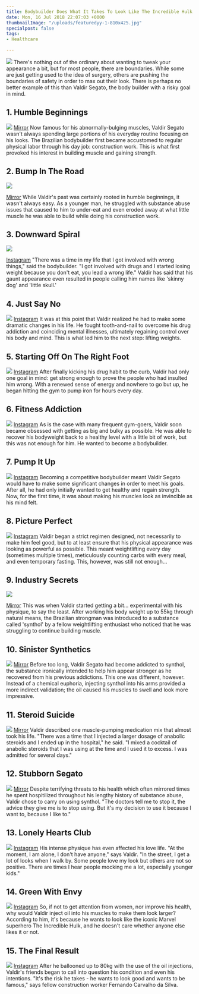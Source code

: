 ```yaml
---
title: Bodybuilder Does What It Takes To Look Like The Incredible Hulk
date: Mon, 16 Jul 2018 22:07:03 +0000
thumbnailImage: "/uploads/featuredyy-1-810x425.jpg"
specialpost: false
tags:
- Healthcare

---
```

![](http://newsattorneys.staging.wpengine.com/wp-content/uploads/2018/07/hdfghjfghjghjkhgjk.jpg) There's nothing out of the ordinary about wanting to tweak your appearance a bit, but for most people, there are boundaries. While some are just getting used to the idea of surgery, others are pushing the boundaries of safety in order to max out their look. There is perhaps no better example of this than Valdir Segato, the body builder with a risky goal in mind.

## 1. Humble Beginnings

![](http://newsattorneys.staging.wpengine.com/wp-content/uploads/2018/07/valdir-as-a-child-1517546686870.jpg) [Mirror](https://www.mirror.co.uk/news/weird-news/bodybuilder-23-inch-biceps-risks-8974449) Now famous for his abnormally-bulging muscles, Valdir Segato wasn't always spending large portions of his everyday routine focusing on his looks. The Brazilian bodybuilder first became accustomed to regular physical labor through his day job: construction work. This is what first provoked his interest in building muscle and gaining strength.

## 2. Bump In The Road

![](http://newsattorneys.staging.wpengine.com/wp-content/uploads/2018/07/valdir-as-a-child-1-1517546707856.jpg) 

[Mirror](https://www.mirror.co.uk/news/weird-news/bodybuilder-23-inch-biceps-risks-8974449) While Valdir's past was certainly rooted in humble beginnings, it wasn't always easy. As a younger man, he struggled with substance abuse issues that caused to him to under-eat and even eroded away at what little muscle he was able to build while doing his construction work.

## 3. Downward Spiral

![](http://newsattorneys.staging.wpengine.com/wp-content/uploads/2018/07/25013742_133647667420095_6694128193525252096_n-1517547669193.jpg) 

[Instagram](https://www.instagram.com/valdir_synthol_/?hl=en) "There was a time in my life that I got involved with wrong things," said the bodybuilder. "I got involved with drugs and I started losing weight because you don't eat, you lead a wrong life." Valdir has said that his gaunt appearance even resulted in people calling him names like 'skinny dog' and 'little skull.'

## 4. Just Say No

![](http://newsattorneys.staging.wpengine.com/wp-content/uploads/2018/07/25006175_522161988164233_3690499019009687552_n-1517547354517.jpg) [Instagram](https://www.instagram.com/valdir_synthol_/?hl=en) It was at this point that Valdir realized he had to make some dramatic changes in his life. He fought tooth-and-nail to overcome his drug addiction and coinciding mental illnesses, ultimately regaining control over his body and mind. This is what led him to the next step: lifting weights.

## 5. Starting Off On The Right Foot

![](http://newsattorneys.staging.wpengine.com/wp-content/uploads/2018/07/25010812_309467746220388_3139719761659691008_n-1517547776075.jpg) [Instagram](https://www.instagram.com/valdir_synthol_/?hl=en) After finally kicking his drug habit to the curb, Valdir had only one goal in mind: get strong enough to prove the people who had insulted him wrong. With a renewed sense of energy and nowhere to go but up, he began hitting the gym to pump iron for hours every day.

## 6. Fitness Addiction

![](http://newsattorneys.staging.wpengine.com/wp-content/uploads/2018/07/25006736_751626555024736_3716953346083389440_n-1517547795066.jpg) [Instagram](https://www.instagram.com/valdir_synthol_/?hl=en) As is the case with many frequent gym-goers, Valdir soon became obsessed with getting as big and bulky as possible. He was able to recover his bodyweight back to a healthy level with a little bit of work, but this was not enough for him. He wanted to become a bodybuilder.

## 7. Pump It Up

![](http://newsattorneys.staging.wpengine.com/wp-content/uploads/2018/07/24845832_319578888559381_2040935838782586880_n-1517547815942.jpg) [Instagram](https://www.instagram.com/valdir_synthol_/?hl=en) Becoming a competitive bodybuilder meant Valdir Segato would have to make some significant changes in order to meet his goals. After all, he had only initially wanted to get healthy and regain strength. Now, for the first time, it was about making his muscles look as invincible as his mind felt.

## 8. Picture Perfect

![](http://newsattorneys.staging.wpengine.com/wp-content/uploads/2018/07/26067256_142516549739700_4488207409474437120_n-1517547910680.jpg) [Instagram](https://www.instagram.com/valdir_synthol_/?hl=en) Valdir began a strict regimen designed, not necessarily to make him feel good, but to at least ensure that his physical appearance was looking as powerful as possible. This meant weightlifting every day (sometimes multiple times), meticulously counting carbs with every meal, and even temporary fasting. This, however, was still not enough...

## 9. Industry Secrets

![](http://newsattorneys.staging.wpengine.com/wp-content/uploads/2018/07/valdir-injects-synthol-into-his-arms-1517547995300.jpg)

[Mirror](https://www.mirror.co.uk/news/weird-news/bodybuilder-23-inch-biceps-risks-8974449) This was when Valdir started getting a bit... experimental with his physique, to say the least. After working his body weight up to 55kg through natural means, the Brazilian strongman was introduced to a substance called 'synthol' by a fellow weightlifting enthusiast who noticed that he was struggling to continue building muscle.

## 10. Sinister Synthetics

![](http://newsattorneys.staging.wpengine.com/wp-content/uploads/2018/07/valdir-poses-in-the-gym-1517548080868.jpg) [Mirror](https://www.mirror.co.uk/news/weird-news/bodybuilder-23-inch-biceps-risks-8974449) Before too long, Valdir Segato had become addicted to synthol, the substance ironically intended to help him appear stronger as he recovered from his previous addictions. This one was different, however. Instead of a chemical euphoria, injecting synthol into his arms provided a more indirect validation; the oil caused his muscles to swell and look more impressive.

## 11. Steroid Suicide

![](http://newsattorneys.staging.wpengine.com/wp-content/uploads/2018/07/valdir-flexes-his-muscles-1517548178924.jpg) [Mirror](https://www.mirror.co.uk/news/weird-news/bodybuilder-23-inch-biceps-risks-8974449) Valdir described one muscle-pumping medication mix that almost took his life. "There was a time that I injected a larger dosage of anabolic steroids and I ended up in the hospital," he said. "I mixed a cocktail of anabolic steroids that I was using at the time and I used it to excess. I was admitted for several days."

## 12. Stubborn Segato

![](http://newsattorneys.staging.wpengine.com/wp-content/uploads/2018/07/valdir-segato-1517548227170.jpg) [Mirror](https://www.mirror.co.uk/news/weird-news/bodybuilder-23-inch-biceps-risks-8974449) Despite terrifying threats to his health which often mirrored times he spent hospitilized throughout his lengthy history of substance abuse, Valdir chose to carry on using synthol. "The doctors tell me to stop it, the advice they give me is to stop using. But it's my decision to use it because I want to, because I like to."

## 13. Lonely Hearts Club

![](http://newsattorneys.staging.wpengine.com/wp-content/uploads/2018/07/26070849_1998120973796721_2020207416079024128_n-1517548505416.jpg) [Instagram](https://www.instagram.com/valdir_synthol_/?hl=en) His intense physique has even affected his love life. "At the moment, I am alone, I don't have anyone," says Valdir. "In the street, I get a lot of looks when I walk by. Some people love my look but others are not so positive. There are times I hear people mocking me a lot, especially younger kids."

## 14. Green With Envy

![](http://newsattorneys.staging.wpengine.com/wp-content/uploads/2018/07/26072666_1741554192550120_6565260135055228928_n-1517548527237.jpg) [Instagram](https://www.instagram.com/valdir_synthol_/?hl=en) So, if not to get attention from women, nor improve his health, why would Valdir inject oil into his muscles to make them look larger? According to him, it's because he wants to look like the iconic Marvel superhero The Incredible Hulk, and he doesn't care whether anyone else likes it or not.

## 15. The Final Result

![](http://newsattorneys.staging.wpengine.com/wp-content/uploads/2018/07/26223257_172647463498308_7890883649023770624_n-1517548559025.jpg) [Instagram](https://www.instagram.com/valdir_synthol_/?hl=en) After he ballooned up to 80kg with the use of the oil injections, Valdir's friends began to call into question his condition and even his intentions. "It's the risk he takes - he wants to look good and wants to be famous," says fellow construction worker Fernando Carvalho da Silva.